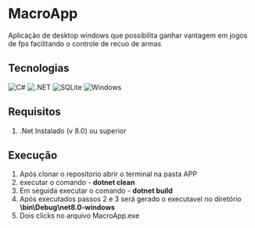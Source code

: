 # MacroApp
Aplicação de desktop windows que possibilita ganhar vantagem em jogos de fps 
facilitando o controle de recuo de armas

## Tecnologias
![C#](https://img.shields.io/badge/C%23-239120?style=for-the-badge&logo=c-sharp&logoColor=white) ![.NET](https://img.shields.io/badge/.NET-5C2D91?style=for-the-badge&logo=.net&logoColor=white) ![SQLite](https://img.shields.io/badge/SQLite-000?style=for-the-badge&logo=sqlite&logoColor=07405E) ![Windows](https://img.shields.io/badge/Windows-000?style=for-the-badge&logo=windows&logoColor=2CA5E0)

## Requisitos 
1. .Net Instalado (v 8.0) ou superior

## Execução
1. Após clonar o repositorio abrir o terminal na pasta APP
2. executar o comando - <strong>dotnet clean</strong>
3. Em seguida executar o comando - <strong>dotnet build</strong>
4. Após executados passos 2 e 3 será gerado o executavel no diretório <strong>\bin\Debug\net8.0-windows</strong>
5. Dois clicks no arquivo MacroApp.exe
